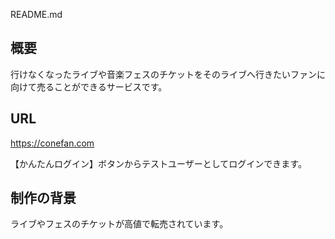 README.md


## 概要
行けなくなったライブや音楽フェスのチケットをそのライブへ行きたいファンに向けて売ることができるサービスです。

## URL
https://conefan.com

【かんたんログイン】ボタンからテストユーザーとしてログインできます。

## 制作の背景
ライブやフェスのチケットが高値で転売されています。
